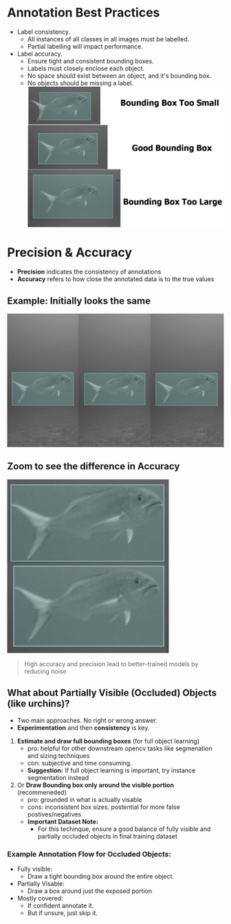 # Annotation Best Practices

- Label consistency. 
    - All instances of all classes in all images must be labelled. 
    - Partial labelling will impact performance.
- Label accuracy. 
    - Ensure tight and consistent bounding boxes.
    - Labels must closely enclose each object. 
    - No space should exist between an object, and it's bounding box. 
    - No objects should be missing a label.
![](docs/annotation_example.png)
# Precision & Accuracy 
- **Precision** indicates the consistency of annotations
- **Accuracy** refers to how close the annotated data is to the true values
## Example: Initially looks the same
![](docs/annotation_example_02.png)
## Zoom to see the difference in Accuracy
![](docs/annotation_example_03.png)
> High accuracy and precision lead to better-trained models by reducing noise

## What about Partially Visible (Occluded) Objects (like urchins)?
- Two main approaches. No right or wrong answer. 
- **Experimentation** and then **consistency** is key. 

1. **Estimate and draw full bounding boxes** (for full object learning)
    - pro: helpful for other downstream opencv tasks like segmenation and sizing techniques
    - con: subjective and time consuming. 
    - **Suggestion:** If full object learning is important, try instance segmentation instead
2. Or **Draw Bounding box only around the visible portion** (recommeneded)
    - pro: grounded in what is actually visable
    - cons: inconsistent box sizes. postential for more false postives/negatives
    - **Important Dataset Note:** 
        - For this techinque, ensure a good balance of fully visible and partially occluded objects in final training dataset

### Example Annotation Flow for Occluded Objects: 
- Fully visible:  
    - Draw a tight bounding box around the entire object.
- Partially Visable: 
    - Draw a box around just the exposed portion
- Mostly covered: 
    - If confident annotate it. 
    - But if unsure, just skip it.